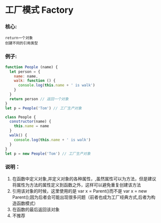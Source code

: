 #  <a name="工厂模式">工厂模式 Factory</a>

### 核心:
>
    return一个对象
    创建不同的引用类型
    
### 例子:
```js
function People (name) {
  let person = {
    name: name,
    walk: function () {
      console.log(this.name + ' is walk')
    }
  }
  return person // 返回一个对象
}
let p = People('Tom') // 工厂生产对象
```
```js
class People {
  constructor(name) {
    this.name = name
  }
  walk() {
    console.log(this.name + ' is walk')
  }
}
let p = new People('Tom') // 工厂生产对象
```


### 说明：
1. 在函数中定义对象,并定义对象的各种属性，,虽然属性可以为方法，但是建议将属性为方法的属性定义到函数之外，这样可以避免重复创建该方法
2. 引用该对象的时候，这里使用的是 var x = Parent()而不是 var x = new Parent();因为后者会可能出现很多问题（前者也成为工厂经典方式,后者为构造函数模式）
3. 在函数的最后返回该对象
4. 不推荐
